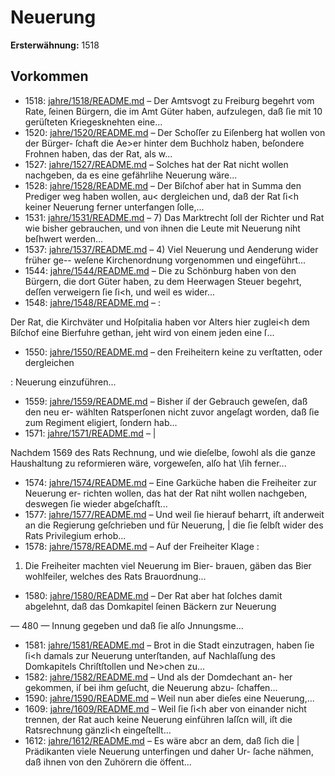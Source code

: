 # Neuerung

**Ersterwähnung:** 1518

## Vorkommen
- 1518: [jahre/1518/README.md](../jahre/1518/README.md) – Der Amtsvogt zu Freiburg begehrt vom Rate, ſeinen
Bürgern, die im Amt Güter haben, aufzulegen, daß ſie
mit 10 gerüſteten Kriegesknehten eine...
- 1520: [jahre/1520/README.md](../jahre/1520/README.md) – Der Schoſſer zu Eiſenberg hat wollen von der Bürger-
ſchaft die Ae>er hinter dem Buchholz haben, beſondere
Frohnen haben, das der Rat, als w...
- 1527: [jahre/1527/README.md](../jahre/1527/README.md) – Solches hat der Rat nicht
wollen nachgeben, da es eine gefährlihe Neuerung wäre...
- 1528: [jahre/1528/README.md](../jahre/1528/README.md) – Der Biſchof aber hat in
Summa den Prediger weg haben wollen, au< dergleichen
und, daß der Rat ſi<h keiner Neuerung ferner unterfangen
ſolle,...
- 1531: [jahre/1531/README.md](../jahre/1531/README.md) – 7) Das Marktrecht ſoll der Richter und Rat wie
bisher gebrauchen, und von ihnen die Leute mit Neuerung
niht beſhwert werden...
- 1537: [jahre/1537/README.md](../jahre/1537/README.md) – 4) Viel Neuerung und Aenderung wider früher ge--
weſene Kirchenordnung vorgenommen und eingeführt...
- 1544: [jahre/1544/README.md](../jahre/1544/README.md) – Die zu Schönburg haben von den Bürgern, die dort
Güter haben, zu dem Heerwagen Steuer begehrt, deſſen
verweigern ſie ſi<h, und weil es wider...
- 1548: [jahre/1548/README.md](../jahre/1548/README.md) – :

Der Rat, die Kirchväter und Hoſpitalia haben vor
Alters hier zuglei<h dem Biſchof eine Bierfuhre gethan,
jeht wird von einem jeden eine ſ...
- 1550: [jahre/1550/README.md](../jahre/1550/README.md) – den Freiheitern keine zu verſtatten, oder dergleichen

: Neuerung einzuführen...
- 1559: [jahre/1559/README.md](../jahre/1559/README.md) – Bisher iſ der Gebrauch geweſen, daß den neu er-
wählten Ratsperſonen nicht zuvor angeſagt worden, daß
ſie zum Regiment eligiert, ſondern hab...
- 1571: [jahre/1571/README.md](../jahre/1571/README.md) – |

Nachdem 1569 des Rats Rechnung, und wie dieſelbe,
ſowohl als die ganze Haushaltung zu reformieren wäre,
vorgeweſen, alſo hat \ſih ferner...
- 1574: [jahre/1574/README.md](../jahre/1574/README.md) – Eine Garküche haben die Freiheiter zur Neuerung er-
richten wollen, das hat der Rat niht wollen nachgeben,
deswegen ſie wieder abgeſchafſt...
- 1577: [jahre/1577/README.md](../jahre/1577/README.md) – Und weil ſie hierauf beharrt, iſt
anderweit an die Regierung geſchrieben und für Neuerung, |
die ſie ſelbſt wider des Rats Privilegium erhob...
- 1578: [jahre/1578/README.md](../jahre/1578/README.md) – Auf der Freiheiter Klage :

1) Die Freiheiter machten viel Neuerung im Bier-
brauen, gäben das Bier wohlfeiler, welches des Rats
Brauordnung...
- 1580: [jahre/1580/README.md](../jahre/1580/README.md) – Der Rat aber hat ſolches damit
abgelehnt, daß das Domkapitel ſeinen Bäckern zur Neuerung


— 480 —
Innung gegeben und daß ſie alſo Jnnungsme...
- 1581: [jahre/1581/README.md](../jahre/1581/README.md) – Brot in die
Stadt einzutragen, haben ſie ſi<h damals zur Neuerung
unterſtanden, auf Nachlaſſung des Domkapitels Chriſtſtollen
und Ne>chen zu...
- 1582: [jahre/1582/README.md](../jahre/1582/README.md) – Und als der Domdechant an-
her gekommen, iſ bei ihm geſucht, die Neuerung abzu-
ſchaffen...
- 1590: [jahre/1590/README.md](../jahre/1590/README.md) – Weil nun aber dieſes eine Neuerung,...
- 1609: [jahre/1609/README.md](../jahre/1609/README.md) – Weil ſie ſi<h aber von einander nicht trennen,
der Rat auch keine Neuerung einführen laſſcn will, iſt
die Ratsrechnung gänzli<h eingeſtellt...
- 1612: [jahre/1612/README.md](../jahre/1612/README.md) – Es wäre abcr an dem, daß ſich die |
Prädikanten viele Neuerung unterfingen und daher Ur-
ſache nähmen, daß ihnen von den Zuhörern die öffent...
